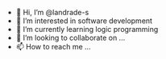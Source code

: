 - 👋 Hi, I’m @landrade-s
- 👀 I’m interested in software development
- 🌱 I’m currently learning logic programming
- 💞️ I’m looking to collaborate on ...
- 📫 How to reach me ...

<!---
landrade-s/landrade-s is a ✨ special ✨ repository because its `README.md` (this file) appears on your GitHub profile.
You can click the Preview link to take a look at your changes.
--->
